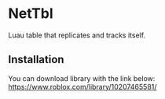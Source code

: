 # NetTbl

Luau table that replicates and tracks itself.

## Installation

You can download library with the link below:
https://www.roblox.com/library/10207465581/
